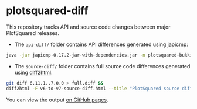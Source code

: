 # plotsquared-diff

This repository tracks API and source code changes between major PlotSquared releases. 

- The `api-diff/` folder contains API differences generated using [japicmp](https://github.com/siom79/japicmp):
```sh
java -jar japicmp-0.17.2-jar-with-dependencies.jar -n plotsquared-bukkit-7.0.0.jar -o bukkitV6.jar --ignore-missing-classes --html-file plotsquared-bukkit-v6-to-v7.html -m -a public
```
- The `source-diff/` folder contains full source code differences generated using [diff2html](https://github.com/rtfpessoa/diff2html-cli):
```sh
git diff 6.11.1..7.0.0 > full.diff &&
diff2html -F v6-to-v7-source-diff.html --title "PlotSquared source diff between v6 and v7" -i file -- full.diff
```

You can view the output [on GitHub pages](https://intellectualsites.github.io/plotsquared-diff/).
